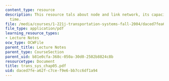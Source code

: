 ```yaml
---
content_type: resource
description: This resource tals about node and link network, its capacity, and travel
  time.
file: /media/courses/1-221j-transportation-systems-fall-2004/daced7fea62fc7cef9e6bb7cc6df1a94_trans_sys_chap05.pdf
file_type: application/pdf
learning_resource_types:
- Lecture Notes
ocw_type: OCWFile
parent_title: Lecture Notes
parent_type: CourseSection
parent_uid: b81e0cfa-368c-050a-30d0-2502b8824c8b
resourcetype: Document
title: trans_sys_chap05.pdf
uid: daced7fe-a62f-c7ce-f9e6-bb7cc6df1a94
---
```

